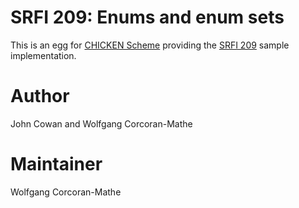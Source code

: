 # SRFI 209: Enums and enum sets

This is an egg for [CHICKEN Scheme](https://call-cc.org) providing
the [SRFI 209](https://srfi.schemers.org/srfi-209/) sample
implementation.

# Author

John Cowan and Wolfgang Corcoran-Mathe

# Maintainer

Wolfgang Corcoran-Mathe
